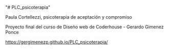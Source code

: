"# PLC_psicoterapia" 

Paula Cortellezzi, psicoterapia de aceptación y compromiso

Proyecto final del curso de Diseño web de Coderhouse - Gerardo Gimenez Ponce

https://gergimenezp.github.io/PLC_psicoterapia/